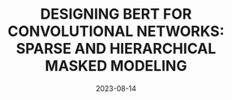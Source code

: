 ---
layout: seminar-post
title: "DESIGNING BERT FOR CONVOLUTIONAL NETWORKS: SPARSE AND HIERARCHICAL MASKED MODELING"
subtitle: 
categories: "Computer Vision"
tags: [CNN, CV]
date: 2023-08-14
pdf_url: 'https://drive.google.com/file/d/1HOJ38NJyrIb9WfCg8jgdzyUjwUYG2m0w/preview'
---